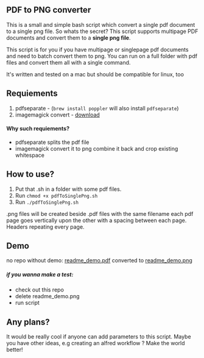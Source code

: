 ## PDF to PNG converter

This is a small and simple bash script which convert a single pdf document to a single png file. So whats the secret? This script supports multipage PDF documents and convert them to a **single png file**.

This script is for you if you have multipage or singlepage pdf documents and need to batch convert them to png.
You can run on a full folder with pdf files and convert them all with a single command.

It's written and tested on a mac but should be compatible for linux, too

## Requiements

1. pdfseparate - (`brew install poppler` will also install `pdfseparate`)
2. imagemagick convert - [download](https://www.imagemagick.org/script/download.php#macosx)


#### Why such requiements?
- pdfseparate splits the pdf file
- imagemagick convert it to png combine it back and crop existing whitespace


## How to use?
1. Put that .sh in a folder with some pdf files.
2. Run ``chmod +x pdfToSinglePng.sh ``
3. Run ``./pdfToSinglePng.sh``

.png files will be created beside .pdf files with the same filename
each pdf page goes vertically upon the other with a spacing between each page. Headers repeating every page.


## Demo
no repo without demo:
[readme_demo.pdf](readme_demo.pdf)
converted to
[readme_demo.png](readme_demo.png)

##### if you wanna make a test:
- check out this repo
- delete readme_demo.png
- run script

## Any plans?
It would be really cool if anyone can add parameters to this script.
Maybe you have other ideas, e.g creating an alfred workflow ?
Make the world better!
